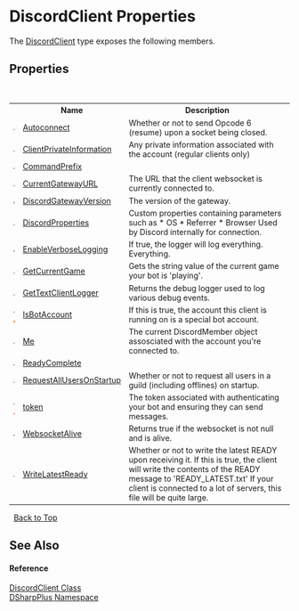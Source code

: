# DiscordClient Properties
 

The <a href="8f8cbf24-03e9-53cc-389f-2ba10a699065">DiscordClient</a> type exposes the following members.


## Properties
&nbsp;<table><tr><th></th><th>Name</th><th>Description</th></tr><tr><td>![Public property](media/pubproperty.gif "Public property")</td><td><a href="0033a317-835c-045d-30c1-db408973e264">Autoconnect</a></td><td>
Whether or not to send Opcode 6 (resume) upon a socket being closed.</td></tr><tr><td>![Public property](media/pubproperty.gif "Public property")</td><td><a href="928efdce-4f39-9be0-83c7-3aa445cb9bc7">ClientPrivateInformation</a></td><td>
Any private information associated with the account (regular clients only)</td></tr><tr><td>![Public property](media/pubproperty.gif "Public property")</td><td><a href="c422fdcf-dcdb-127a-6d6e-e5fea9e1ae94">CommandPrefix</a></td><td /></tr><tr><td>![Public property](media/pubproperty.gif "Public property")</td><td><a href="8b91160c-fd62-4454-d04d-a377078c6d15">CurrentGatewayURL</a></td><td>
The URL that the client websocket is currently connected to.</td></tr><tr><td>![Public property](media/pubproperty.gif "Public property")</td><td><a href="906a4d1b-7892-f9ea-104d-4176ce94e9fc">DiscordGatewayVersion</a></td><td>
The version of the gateway.</td></tr><tr><td>![Public property](media/pubproperty.gif "Public property")</td><td><a href="f71b8b21-52d3-9d3e-bba8-bcf510cfdc02">DiscordProperties</a></td><td>
Custom properties containing parameters such as * OS * Referrer * Browser Used by Discord internally for connection.</td></tr><tr><td>![Public property](media/pubproperty.gif "Public property")</td><td><a href="e8a86bc8-834d-4021-7622-c3448ee1e172">EnableVerboseLogging</a></td><td>
If true, the logger will log everything. Everything.</td></tr><tr><td>![Public property](media/pubproperty.gif "Public property")</td><td><a href="003f78d2-b87c-1cc1-d4ed-7e3c59e02e14">GetCurrentGame</a></td><td>
Gets the string value of the current game your bot is 'playing'.</td></tr><tr><td>![Public property](media/pubproperty.gif "Public property")</td><td><a href="8403bc18-92c3-8141-ea62-13e2dc043125">GetTextClientLogger</a></td><td>
Returns the debug logger used to log various debug events.</td></tr><tr><td>![Public property](media/pubproperty.gif "Public property")![Static member](media/static.gif "Static member")</td><td><a href="ad51be38-c049-664a-9412-1f1510f97129">IsBotAccount</a></td><td>
If this is true, the account this client is running on is a special bot account.</td></tr><tr><td>![Public property](media/pubproperty.gif "Public property")</td><td><a href="a1a181ad-e417-062c-9460-8177d00b3b85">Me</a></td><td>
The current DiscordMember object assosciated with the account you're connected to.</td></tr><tr><td>![Public property](media/pubproperty.gif "Public property")</td><td><a href="eba5a992-7507-b8b3-705b-66c8007ee430">ReadyComplete</a></td><td /></tr><tr><td>![Public property](media/pubproperty.gif "Public property")</td><td><a href="865f9130-924d-af80-4744-4896e3dc5eeb">RequestAllUsersOnStartup</a></td><td>
Whether or not to request all users in a guild (including offlines) on startup.</td></tr><tr><td>![Public property](media/pubproperty.gif "Public property")![Static member](media/static.gif "Static member")</td><td><a href="073f1262-3c21-9198-ab34-63d1cb354c65">token</a></td><td>
The token associated with authenticating your bot and ensuring they can send messages.</td></tr><tr><td>![Public property](media/pubproperty.gif "Public property")</td><td><a href="05d25ba0-ef79-1b79-ea76-8c37126f191d">WebsocketAlive</a></td><td>
Returns true if the websocket is not null and is alive.</td></tr><tr><td>![Public property](media/pubproperty.gif "Public property")</td><td><a href="4eac6be6-d5c5-a708-7685-2cc878623c1d">WriteLatestReady</a></td><td>
Whether or not to write the latest READY upon receiving it. If this is true, the client will write the contents of the READY message to 'READY_LATEST.txt' If your client is connected to a lot of servers, this file will be quite large.</td></tr></table>&nbsp;
<a href="#discordclient-properties">Back to Top</a>

## See Also


#### Reference
<a href="8f8cbf24-03e9-53cc-389f-2ba10a699065">DiscordClient Class</a><br /><a href="503971eb-de5e-a570-9922-de9500a9b1cc">DSharpPlus Namespace</a><br />